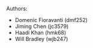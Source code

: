 Authors:
- Domenic Fioravanti (dmf252) 
- Jiming Chen (jc3579) 
- Haadi Khan (hmk68) 
- Will Bradley (wjb247)


